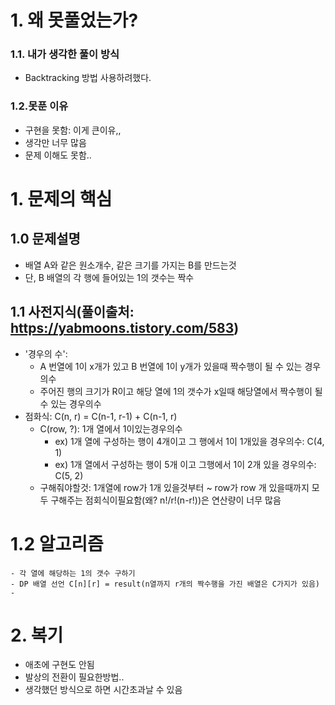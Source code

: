 # 1. 왜 못풀었는가?
### 1.1. 내가 생각한 풀이 방식
- Backtracking 방법 사용하려했다.
### 1.2.못푼 이유
- 구현을 못함: 이게 큰이유,,
- 생각만 너무 많음
- 문제 이해도 못함..
# 1. 문제의 핵심
## 1.0 문제설명
- 배열 A와 같은 원소개수, 같은 크기를 가지는 B를 만드는것
- 단, B 배열의 각 행에 들어있는 1의 갯수는 짝수
## 1.1 사전지식(풀이출처: https://yabmoons.tistory.com/583)
- '경우의 수': 
    - A 번열에 1이 x개가 있고 B 번열에 1이 y개가 있을때 짝수행이 될 수 있는 경우의수
    - 주어진 행의 크기가 R이고 해당 열에 1의 갯수가 x일때 해당열에서 짝수행이 될 수 있는 경우의수
- 점화식: C(n, r) = C(n-1, r-1) + C(n-1, r)
    - C(row, ?): 1개 열에서 1이있는경우의수
        - ex) 1개 열에 구성하는 행이 4개이고 그 행에서 1이 1개있을 경우의수: C(4, 1)
        - ex) 1개 열에서 구성하는 행이 5개 이고 그행에서 1이 2개 있을 경우의수: C(5, 2)
    - 구해줘야할것: 1개열에 row가 1개 있을것부터 ~ row가 row 개 있을때까지 모두 구해주는 점회식이필요함(왜? n!/r!(n-r!))은 연산량이 너무 많음
# 1.2 알고리즘
    - 각 열에 해당하는 1의 갯수 구하기
    - DP 배열 선언 C[n][r] = result(n열까지 r개의 짝수행을 가진 배열은 C가지가 있음)
    - 
# 2. 복기
- 애초에 구현도 안됨
- 발상의 전환이 필요한방법..
- 생각했던 방식으로 하면 시간초과날 수 있음
